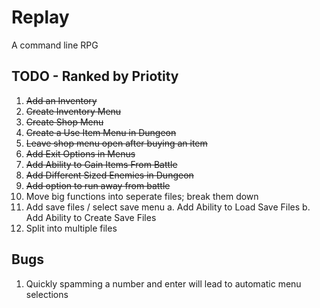 # Replay

A command line RPG

## TODO - Ranked by Priotity

1. <del>Add an Inventory</del>
2. <del>Create Inventory Menu</del>
3. <del>Create Shop Menu</del>
4. <del>Create a Use Item Menu in Dungeon</del>
5. <del>Leave shop menu open after buying an item</del>
6. <del>Add Exit Options in Menus</del>
7. <del>Add Ability to Gain Items From Battle</del>
8. <del>Add Different Sized Enemies in Dungeon</del>
9. <del>Add option to run away from battle</del>
10. Move big functions into seperate files; break them down
11. Add save files / select save menu
a. Add Ability to Load Save Files
b. Add Ability to Create Save Files
12. Split into multiple files

## Bugs
1. Quickly spamming a number and enter will lead to automatic menu selections


